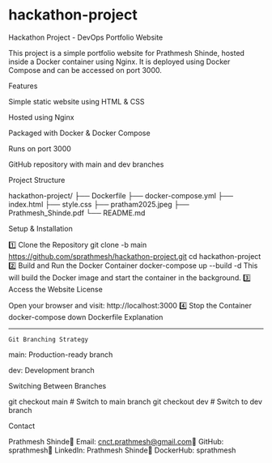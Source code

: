 # hackathon-project
Hackathon Project - DevOps Portfolio Website

This project is a simple portfolio website for Prathmesh Shinde, hosted inside a Docker container using Nginx. It is deployed using Docker Compose and can be accessed on port 3000.

Features

Simple static website using HTML & CSS

Hosted using Nginx

Packaged with Docker & Docker Compose

Runs on port 3000

GitHub repository with main and dev branches

Project Structure

hackathon-project/
├── Dockerfile
├── docker-compose.yml
├── index.html
├── style.css
├── pratham2025.jpeg
├── Prathmesh_Shinde.pdf
└── README.md

Setup & Installation

1️⃣ Clone the Repository
git clone -b main https://github.com/sprathmesh/hackathon-project.git
cd hackathon-project
2️⃣ Build and Run the Docker Container
docker-compose up --build -d
This will build the Docker image and start the container in the background.
3️⃣ Access the Website
License

Open your browser and visit:
http://localhost:3000
4️⃣ Stop the Container
docker-compose down
Dockerfile Explanation


----------------------------
    Git Branching Strategy

main: Production-ready branch

dev: Development branch

Switching Between Branches

git checkout main  # Switch to main branch
git checkout dev   # Switch to dev branch

Contact

Prathmesh Shinde📧 Email: cnct.prathmesh@gmail.com🔗 GitHub: sprathmesh🔗 LinkedIn: Prathmesh Shinde🔗 DockerHub: sprathmesh
